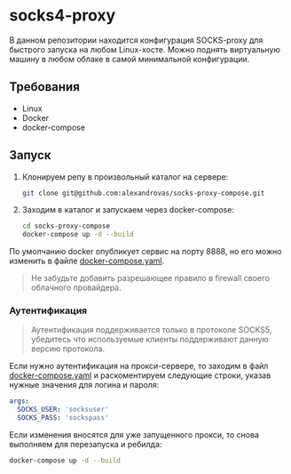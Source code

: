 # socks4-proxy

В данном репозитории находится конфигурация SOCKS-proxy для быстрого запуска на любом Linux-хосте.
Можно поднять виртуальную машину в любом облаке в самой минимальной конфигурации.

## Требования

* Linux
* Docker
* docker-compose

## Запуск

1. Клонируем репу в произвольный каталог на сервере:

    ```sh
    git clone git@github.com:alexandrovas/socks-proxy-compose.git
    ```

2. Заходим в каталог и запускаем через docker-compose:

    ```sh
    cd socks-proxy-compose
    docker-compose up -d --build
    ```

По умолчанию docker опубликует сервис на порту 8888, но его можно изменить в файле [docker-compose.yaml](./docker-compose.yaml).

> Не забудьте добавить разрешающее правило в firewall своего облачного провайдера.

### Аутентификация

> Аутентификация поддерживается только в протоколе SOCKS5, убедитесь что используемые клиенты поддерживают
> данную версию протокола.

Если нужно аутентификация на прокси-сервере, то заходим в файл [docker-compose.yaml](./docker-compose.yaml)
и раскоментируем следующие строки, указав нужные значения для логина и пароля:

```yaml
args:
  SOCKS_USER: 'socksuser'
  SOCKS_PASS: 'sockspass'
```

Если изменения вносятся для уже запущенного прокси, то снова выполняем для перезапуска и ребилда:

```sh
docker-compose up -d --build
```
